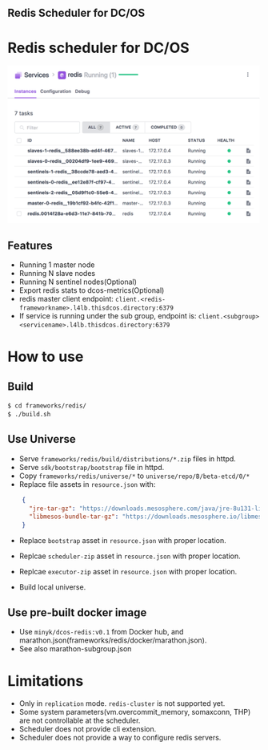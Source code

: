 Redis Scheduler for DC/OS
------------------------

# Redis scheduler for DC/OS

![Image of schduler](frameworks/redis/docs/redis-scheduler.png)

## Features

* Running 1 master node
* Running N slave nodes
* Running N sentinel nodes(Optional)
* Export redis stats to dcos-metrics(Optional)
* redis master client endpoint: `client.<redis-frameworkname>.l4lb.thisdcos.directory:6379`
 * If service is running under the sub group, endpoint is: `client.<subgroup><servicename>.l4lb.thisdcos.directory:6379`

# How to use 
## Build
```bash
$ cd frameworks/redis/
$ ./build.sh
```

## Use Universe

* Serve `frameworks/redis/build/distributions/*.zip` files in httpd.
* Serve `sdk/bootstrap/bootstrap` file in httpd.
* Copy `frameworks/redis/universe/*` to `universe/repo/B/beta-etcd/0/*`
* Replace file assets in `resource.json` with:
```json
    {
      "jre-tar-gz": "https://downloads.mesosphere.com/java/jre-8u131-linux-x64-jce-unlimited.tar.gz",
      "libmesos-bundle-tar-gz": "https://downloads.mesosphere.io/libmesos-bundle/libmesos-bundle-1.10-1.4-63e0814.tar.gz"
    }
``` 

* Replace `bootstrap` asset in `resource.json` with proper location.
* Replcae `scheduler-zip` asset in `resource.json` with proper location.
* Replcae `executor-zip` asset in `resource.json` with proper location.

* Build local universe.

## Use pre-built docker image

* Use `minyk/dcos-redis:v0.1` from Docker hub, and marathon.json(frameworks/redis/docker/marathon.json).
 * See also marathon-subgroup.json

# Limitations
* Only in `replication` mode. `redis-cluster` is not supported yet.
* Some system parameters(vm.overcommit_memory, somaxconn, THP) are not controllable at the scheduler. 
* Scheduler does not provide cli extension.
* Scheduler does not provide a way to configure redis servers.
